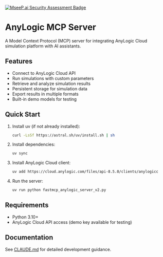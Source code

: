 [![MseeP.ai Security Assessment Badge](https://mseep.net/pr/kishorkukreja-anylogic-mcp-server-badge.png)](https://mseep.ai/app/kishorkukreja-anylogic-mcp-server)

# AnyLogic MCP Server

A Model Context Protocol (MCP) server for integrating AnyLogic Cloud simulation platform with AI assistants.

## Features

- Connect to AnyLogic Cloud API
- Run simulations with custom parameters
- Retrieve and analyze simulation results
- Persistent storage for simulation data
- Export results in multiple formats
- Built-in demo models for testing

## Quick Start

1. Install uv (if not already installed):
   ```bash
   curl -LsSf https://astral.sh/uv/install.sh | sh
   ```

2. Install dependencies:
   ```bash
   uv sync
   ```

3. Install AnyLogic Cloud client:
   ```bash
   uv add https://cloud.anylogic.com/files/api-8.5.0/clients/anylogiccloudclient-8.5.0-py3-none-any.whl
   ```

4. Run the server:
   ```bash
   uv run python fastmcp_anylogic_server_v2.py
   ```

## Requirements

- Python 3.10+
- AnyLogic Cloud API access (demo key available for testing)

## Documentation

See [CLAUDE.md](CLAUDE.md) for detailed development guidance.
